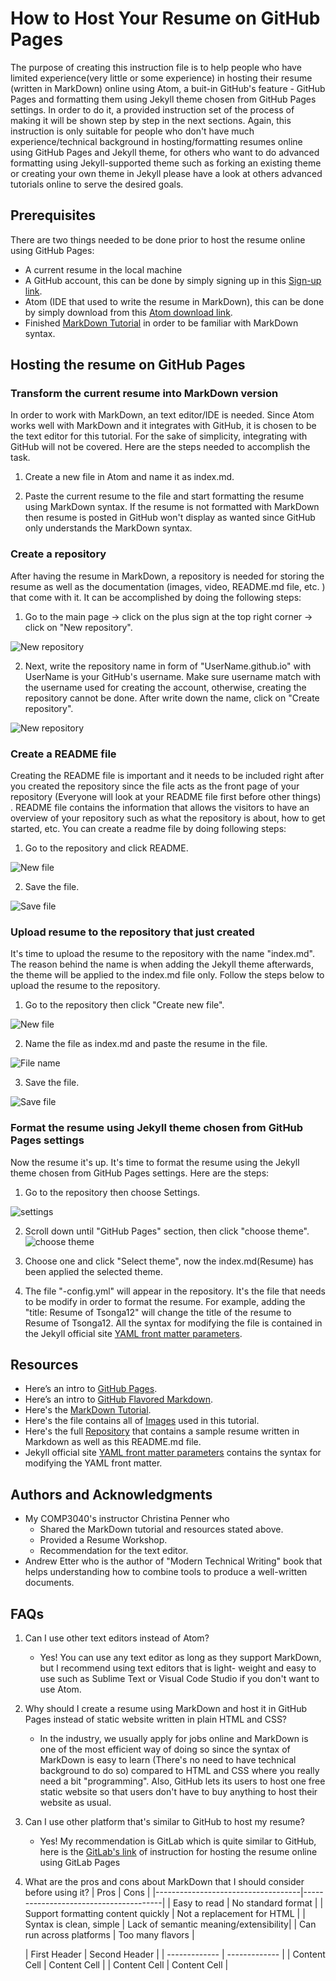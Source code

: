 # How to Host Your Resume on GitHub Pages
 The purpose of creating this instruction file is to help people who have limited experience(very little or some experience) in hosting their resume (written in MarkDown) online using Atom, a buit-in GitHub's feature - GitHub Pages and formatting them using Jekyll theme chosen from GitHub Pages settings. In order to do it, a provided instruction set of the process of making it will be shown step by step in the next sections. Again, this instruction is only suitable for people who don't have much experience/technical background in hosting/formatting resumes online using GitHub Pages and Jekyll theme, for others who want to do advanced formatting using Jekyll-supported theme such as forking an existing theme or creating your own theme in Jekyll please have a look at others advanced tutorials online to serve the desired goals.

## Prerequisites
 There are two things needed to be done prior to host the resume online using GitHub Pages:
-  A current resume in the local machine
-  A GitHub account, this can be done by simply signing up in this [Sign-up link](https://github.com/join).
-  Atom (IDE that used to write the resume in MarkDown), this can be done by simply download from this [Atom download link](https://atom.io/).
-  Finished [MarkDown Tutorial](https://www.markdowntutorial.co/) in order to be familiar with MarkDown syntax.

## Hosting the resume on GitHub Pages

### Transform the current resume into MarkDown version
  In order to work with MarkDown, an text editor/IDE  is needed. Since Atom works well with MarkDown and it integrates with GitHub, it is chosen to be the text editor for this tutorial. For the sake of simplicity, integrating with GitHub will not be covered. Here are the steps needed to accomplish the task.

1. Create a new file in Atom and name it as index.md.

2. Paste the current resume to the file and start formatting the resume using MarkDown syntax. If the resume is not formatted with MarkDown then resume is posted in GitHub won't display as wanted since GitHub only understands the MarkDown syntax.

### Create a repository
  After having the resume in MarkDown, a repository is needed for storing the resume as well as the documentation (images, video, README.md file, etc. ) that come with it. It can be accomplished by doing the following steps:

1. Go to the main page -> click on the plus sign at the top right corner -> click on "New repository".

![New repository](Images/createRepo.png)

2. Next, write the repository name in form of "UserName.github.io" with UserName is your GitHub's username. Make sure username match with the username used for creating the account, otherwise, creating the repository cannot be done. After write down the name, click on "Create repository".

![New repository](Images/RepoName.png)

### Create a README file
  Creating the README file is important and it needs to be included right after you created the repository since
  the file acts as the front page of your repository (Everyone will look at your README file first before other things)
  . README file contains the information that allows the visitors to have an overview of your repository such as what the repository is about, how to get started, etc. You can create a readme file by doing following steps:

1. Go to the repository and click README.

![New file](Images/createREADME.png)

2. Save the file.

![Save file](Images/saveREADME.png)

### Upload resume to the repository that just created
  It's time to upload the resume to the repository with the name "index.md". The reason behind the name is when adding the Jekyll theme afterwards, the theme will be applied to the index.md file only. Follow the steps below to upload the resume to the repository.
1. Go to the repository then click "Create new file".

![New file](Images/createNewFile.png)

2. Name the file as index.md and paste the resume in the file.

![File name](Images/FileName.png)

3. Save the file.

![Save file](Images/saveREADME.png)

### Format the resume using Jekyll theme chosen from GitHub Pages settings
  Now the resume it's up. It's time to format the resume using the Jekyll theme chosen from GitHub Pages settings. Here are the steps:

  1. Go to the repository then choose Settings.

![settings](Images/settings.png)

 2. Scroll down until "GitHub Pages" section, then click "choose theme".
 ![choose theme](Images/chooseTheme.png)

 3. Choose one and click "Select theme", now the index.md(Resume) has been applied the selected theme.

 4. The file "-config.yml" will appear in the repository. It's the file that needs to be modify in order to format the resume.
 For example, adding the "title: Resume of Tsonga12" will change the title of the resume to Resume of Tsonga12. All the syntax for modifying the
 file is contained in the Jekyll official site [YAML front matter parameters](https://jekyllrb.com/docs/front-matter/).


## Resources
- Here’s an intro to [GitHub Pages](https://help.github.com/en/categories/workingwith-github-pages).
- Here’s an intro to [GitHub Flavored Markdown](https://github.github.com/gfm/).
- Here's the [MarkDown Tutorial](https://www.markdowntutorial.co/).
- Here's the file contains all of [Images](https://github.com/tsonga12/tsonga12.github.io/tree/master/Images) used in this tutorial.
- Here's the full [Repository](https://github.com/tsonga12/tsonga12.github.io) that contains a sample resume written in Markdown as well as this README.md file.
- Jekyll official site [YAML front matter parameters](https://jekyllrb.com/docs/front-matter/) contains the syntax for modifying the YAML front matter.

## Authors and Acknowledgments
- My COMP3040's instructor Christina Penner who
  - Shared the MarkDown tutorial and resources stated above.
  - Provided a Resume Workshop.
  - Recommendation for the text editor.
- Andrew Etter who is the author of "Modern Technical Writing" book that helps understanding how to combine tools to produce a well-written documents.

## FAQs
1. Can I use other text editors instead of Atom?
   - Yes! You can use any text editor as long as they support MarkDown, but I recommend using text editors that is light- weight and easy to use such as Sublime Text or Visual Code Studio if you don't want to use Atom.

2. Why should I create a resume using MarkDown and host it in GitHub Pages instead of static website written in plain HTML and CSS?
   - In the industry, we usually apply for jobs online and MarkDown is one of the most efficient way of doing so since the syntax of MarkDown is easy to learn (There's no need to have technical background to do so) compared to HTML and CSS where you really need a bit "programming". Also, GitHub lets its users to host one free static website so that users don't have to buy anything to host their website as usual.

3. Can I use other platform that's similar to GitHub to host my resume?
   - Yes! My recommendation is GitLab which is quite similar to GitHub, here is the [GitLab's link](https://about.gitlab.com/blog/2016/04/07/gitlab-pages-setup/) of instruction for hosting the resume online using GitLab Pages
4. What are the pros and cons about MarkDown that I should consider before using it?
   |              Pros                  |               Cons                    |
   |------------------------------------|---------------------------------------|
   | Easy to read                       | No standard format                    |
   | Support formatting content quickly | Not a replacement for HTML            |
   | Syntax is clean, simple            | Lack of semantic meaning/extensibility|
   | Can run across platforms           | Too many flavors                      |








   | First Header  | Second Header |
| ------------- | ------------- |
| Content Cell  | Content Cell  |
| Content Cell  | Content Cell  |
